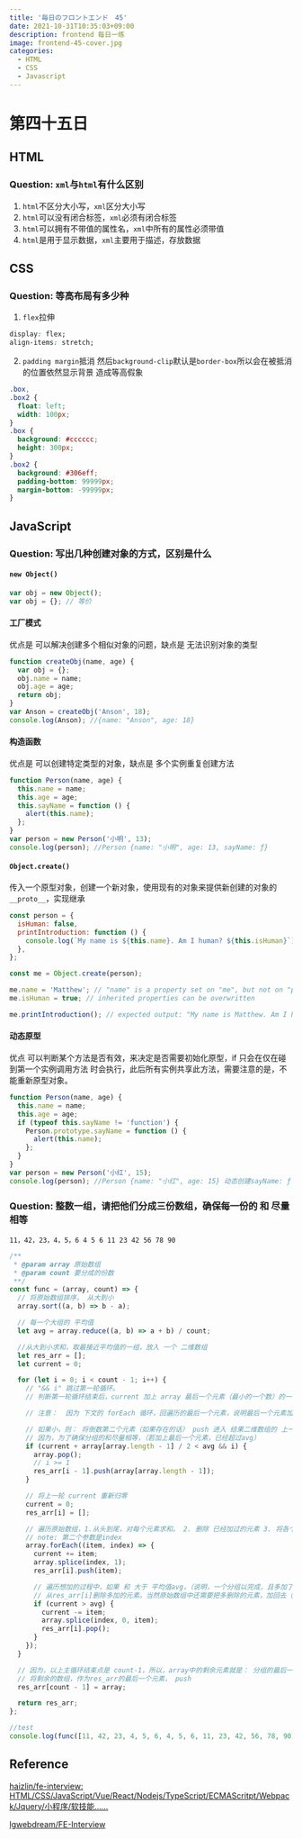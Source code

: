 ```yaml
---
title: '毎日のフロントエンド　45'
date: 2021-10-31T10:35:03+09:00
description: frontend 每日一练
image: frontend-45-cover.jpg
categories:
  - HTML
  - CSS
  - Javascript
---
```


# 第四十五日

## HTML

### **Question:** `xml`与`html`有什么区别

1. `html`不区分大小写，`xml`区分大小写
2. `html`可以没有闭合标签，`xml`必须有闭合标签
3. `html`可以拥有不带值的属性名，`xml`中所有的属性必须带值
4. `html`是用于显示数据，`xml`主要用于描述，存放数据

## CSS

### **Question:** 等高布局有多少种

1. `flex`拉伸

```css
display: flex;
align-items: stretch;
```

2. `padding margin`抵消 然后`background-clip`默认是`border-box`所以会在被抵消的位置依然显示背景 造成等高假象

```css
.box,
.box2 {
  float: left;
  width: 100px;
}
.box {
  background: #cccccc;
  height: 300px;
}
.box2 {
  background: #306eff;
  padding-bottom: 99999px;
  margin-bottom: -99999px;
}
```

## JavaScript

### **Question:** 写出几种创建对象的方式，区别是什么

#### `new Object()`

```js
var obj = new Object();
var obj = {}; // 等价
```

#### 工厂模式

优点是 可以解决创建多个相似对象的问题，缺点是 无法识别对象的类型

```js
function createObj(name, age) {
  var obj = {};
  obj.name = name;
  obj.age = age;
  return obj;
}
var Anson = createObj('Anson', 18);
console.log(Anson); //{name: "Anson", age: 18}
```

#### 构造函数

优点是 可以创建特定类型的对象，缺点是 多个实例重复创建方法

```js
function Person(name, age) {
  this.name = name;
  this.age = age;
  this.sayName = function () {
    alert(this.name);
  };
}
var person = new Person('小明', 13);
console.log(person); //Person {name: "小明", age: 13, sayName: ƒ}
```

#### `Object.create()`

传入一个原型对象，创建一个新对象，使用现有的对象来提供新创建的对象的`__proto__`，实现继承

```js
const person = {
  isHuman: false,
  printIntroduction: function () {
    console.log(`My name is ${this.name}. Am I human? ${this.isHuman}`);
  },
};

const me = Object.create(person);

me.name = 'Matthew'; // "name" is a property set on "me", but not on "person"
me.isHuman = true; // inherited properties can be overwritten

me.printIntroduction(); // expected output: "My name is Matthew. Am I human? true"
```

#### 动态原型

优点 可以判断某个方法是否有效，来决定是否需要初始化原型，if 只会在仅在碰到第一个实例调用方法
时会执行，此后所有实例共享此方法，需要注意的是，不能重新原型对象。

```js
function Person(name, age) {
  this.name = name;
  this.age = age;
  if (typeof this.sayName != 'function') {
    Person.prototype.sayName = function () {
      alert(this.name);
    };
  }
}
var person = new Person('小红', 15);
console.log(person); //Person {name: "小红", age: 15} 动态创建sayName: ƒ ()
```

### **Question:** 整数一组，请把他们分成三份数组，确保每一份的 **和** 尽量相等

`11，42，23，4，5，6 4 5 6 11 23 42 56 78 90`

```js
/**
 * @param array 原始数组
 * @param count 要分成的份数
 **/
const func = (array, count) => {
  // 将原始数组排序， 从大到小
  array.sort((a, b) => b - a);

  // 每一个大组的 平均值
  let avg = array.reduce((a, b) => a + b) / count;

  //从大到小求和，取最接近平均值的一组，放入 一个 二维数组
  let res_arr = [];
  let current = 0;

  for (let i = 0; i < count - 1; i++) {
    // "&& i" 跳过第一轮循环。
    // 判断第一轮循环结束后，current 加上 array 最后一个元素（最小的一个数）的一半， 是否比每组的 和  小

    // 注意：  因为 下文的 forEach 循环，回遍历的最后一个元素，说明最后一个元素加current 会大于 avg， 因此取最后一个元素的一半相加进行判断

    // 如果小，则： 将倒数第二个元素（如果存在的话） push 进入 结果二维数组的 上一个循环产生结果（数组元素）中。
    // 因为，为了确保分组的和尽量相等，（若加上最后一个元素，已经超过avg）
    if (current + array[array.length - 1] / 2 < avg && i) {
      array.pop();
      // i >= 1
      res_arr[i - 1].push(array[array.length - 1]);
    }

    // 将上一轮 current 重新归零
    current = 0;
    res_arr[i] = [];

    // 遍历原始数组，1.从头到尾，对每个元素求和。 2. 删除 已经加过的元素 3. 将各个元素，push至，res_arr第i个数组元素。
    // note: 第二个参数是index
    array.forEach((item, index) => {
      current += item;
      array.splice(index, 1);
      res_arr[i].push(item);

      // 遍历想加的过程中，如果 和 大于 平均值avg，（说明，一个分组以完成，且多加了一个元素），
      // 从res_arr[i]删除多加的元素。当然原始数组中还需要把多删除的元素，加回去（并且是数组首位）。
      if (current > avg) {
        current -= item;
        array.splice(index, 0, item);
        res_arr[i].pop();
      }
    });
  }

  // 因为，以上主循环结束点是 count-1，所以，array中的剩余元素就是： 分组的最后一组（减少一轮计算，提高性能）。
  // 将剩余的数组，作为res_arr的最后一个元素， push
  res_arr[count - 1] = array;

  return res_arr;
};

//test
console.log(func([11, 42, 23, 4, 5, 6, 4, 5, 6, 11, 23, 42, 56, 78, 90], 3));
```

## Reference

[haizlin/fe-interview: HTML/CSS/JavaScript/Vue/React/Nodejs/TypeScript/ECMAScritpt/Webpack/Jquery/小程序/软技能……](https://github.com/haizlin/fe-interview)

[lgwebdream/FE-Interview ](https://github.com/lgwebdream/FE-Interview)
